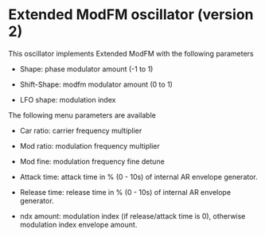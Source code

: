 # Extended ModFM oscillator (version 2)

This oscillator implements Extended ModFM with the following parameters

- Shape: phase modulator amount (-1 to 1)

- Shift-Shape: modfm modulator amount (0 to 1)

- LFO shape: modulation index

The following menu parameters are available

- Car ratio: carrier frequency multiplier

- Mod ratio: modulation frequency multiplier

- Mod fine: modulation frequency fine detune

- Attack time: attack time in % (0 - 10s) of internal AR envelope generator.

- Release time: release time in % (0 - 10s) of internal AR envelope generator.

- ndx amount: modulation index (if release/attack time is 0),
  otherwise modulation index envelope amount.


